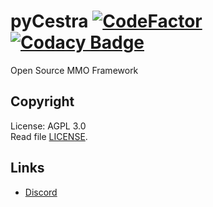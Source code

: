 # pyCestra [![CodeFactor](https://www.codefactor.io/repository/github/cestra/pycestra/badge)](https://www.codefactor.io/repository/github/cestra/pycestra) [![Codacy Badge](https://api.codacy.com/project/badge/Grade/5aae2146efb645b2a36dddab25e23c77)](https://www.codacy.com/app/The-Broccoli/pyCestra?utm_source=github.com&amp;utm_medium=referral&amp;utm_content=The-Broccoli/pyCestra&amp;utm_campaign=Badge_Grade)
Open Source MMO Framework

## Copyright
License: AGPL 3.0  
Read file [LICENSE](LICENSE).

## Links
* [Discord](https://discord.gg/VZ5X7eF)